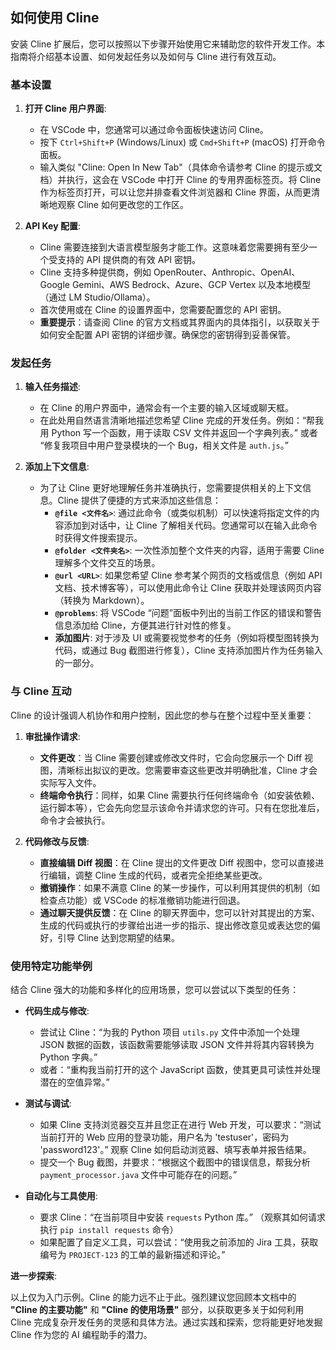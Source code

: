 ## 如何使用 Cline

安装 Cline 扩展后，您可以按照以下步骤开始使用它来辅助您的软件开发工作。本指南将介绍基本设置、如何发起任务以及如何与 Cline 进行有效互动。

### 基本设置

1.  **打开 Cline 用户界面**:
    *   在 VSCode 中，您通常可以通过命令面板快速访问 Cline。
    *   按下 `Ctrl+Shift+P` (Windows/Linux) 或 `Cmd+Shift+P` (macOS) 打开命令面板。
    *   输入类似 "Cline: Open In New Tab"（具体命令请参考 Cline 的提示或文档）并执行，这会在 VSCode 中打开 Cline 的专用界面标签页。将 Cline 作为标签页打开，可以让您并排查看文件浏览器和 Cline 界面，从而更清晰地观察 Cline 如何更改您的工作区。

2.  **API Key 配置**:
    *   Cline 需要连接到大语言模型服务才能工作。这意味着您需要拥有至少一个受支持的 API 提供商的有效 API 密钥。
    *   Cline 支持多种提供商，例如 OpenRouter、Anthropic、OpenAI、Google Gemini、AWS Bedrock、Azure、GCP Vertex 以及本地模型（通过 LM Studio/Ollama）。
    *   首次使用或在 Cline 的设置界面中，您需要配置您的 API 密钥。
    *   **重要提示**：请查阅 Cline 的官方文档或其界面内的具体指引，以获取关于如何安全配置 API 密钥的详细步骤。确保您的密钥得到妥善保管。

### 发起任务

1.  **输入任务描述**:
    *   在 Cline 的用户界面中，通常会有一个主要的输入区域或聊天框。
    *   在此处用自然语言清晰地描述您希望 Cline 完成的开发任务。例如：“帮我用 Python 写一个函数，用于读取 CSV 文件并返回一个字典列表。” 或者 “修复我项目中用户登录模块的一个 Bug，相关文件是 `auth.js`。”

2.  **添加上下文信息**:
    *   为了让 Cline 更好地理解任务并准确执行，您需要提供相关的上下文信息。Cline 提供了便捷的方式来添加这些信息：
        *   **`@file <文件名>`**: 通过此命令（或类似机制）可以快速将指定文件的内容添加到对话中，让 Cline 了解相关代码。您通常可以在输入此命令时获得文件搜索提示。
        *   **`@folder <文件夹名>`**: 一次性添加整个文件夹的内容，适用于需要 Cline 理解多个文件交互的场景。
        *   **`@url <URL>`**: 如果您希望 Cline 参考某个网页的文档或信息（例如 API 文档、技术博客等），可以使用此命令让 Cline 获取并处理该网页内容（转换为 Markdown）。
        *   **`@problems`**: 将 VSCode “问题”面板中列出的当前工作区的错误和警告信息添加给 Cline，方便其进行针对性的修复。
        *   **添加图片**: 对于涉及 UI 或需要视觉参考的任务（例如将模型图转换为代码，或通过 Bug 截图进行修复），Cline 支持添加图片作为任务输入的一部分。

### 与 Cline 互动

Cline 的设计强调人机协作和用户控制，因此您的参与在整个过程中至关重要：

1.  **审批操作请求**:
    *   **文件更改**：当 Cline 需要创建或修改文件时，它会向您展示一个 Diff 视图，清晰标出拟议的更改。您需要审查这些更改并明确批准，Cline 才会实际写入文件。
    *   **终端命令执行**：同样，如果 Cline 需要执行任何终端命令（如安装依赖、运行脚本等），它会先向您显示该命令并请求您的许可。只有在您批准后，命令才会被执行。

2.  **代码修改与反馈**:
    *   **直接编辑 Diff 视图**：在 Cline 提出的文件更改 Diff 视图中，您可以直接进行编辑，调整 Cline 生成的代码，或者完全拒绝某些更改。
    *   **撤销操作**：如果不满意 Cline 的某一步操作，可以利用其提供的机制（如检查点功能）或 VSCode 的标准撤销功能进行回退。
    *   **通过聊天提供反馈**：在 Cline 的聊天界面中，您可以针对其提出的方案、生成的代码或执行的步骤给出进一步的指示、提出修改意见或表达您的偏好，引导 Cline 达到您期望的结果。

### 使用特定功能举例

结合 Cline 强大的功能和多样化的应用场景，您可以尝试以下类型的任务：

*   **代码生成与修改**:
    *   尝试让 Cline：“为我的 Python 项目 `utils.py` 文件中添加一个处理 JSON 数据的函数，该函数需要能够读取 JSON 文件并将其内容转换为 Python 字典。”
    *   或者：“重构我当前打开的这个 JavaScript 函数，使其更具可读性并处理潜在的空值异常。”

*   **测试与调试**:
    *   如果 Cline 支持浏览器交互并且您正在进行 Web 开发，可以要求：“测试当前打开的 Web 应用的登录功能，用户名为 'testuser'，密码为 'password123'。” 观察 Cline 如何启动浏览器、填写表单并报告结果。
    *   提交一个 Bug 截图，并要求：“根据这个截图中的错误信息，帮我分析 `payment_processor.java` 文件中可能存在的问题。”

*   **自动化与工具使用**:
    *   要求 Cline：“在当前项目中安装 `requests` Python 库。” （观察其如何请求执行 `pip install requests` 命令）
    *   如果配置了自定义工具，可以尝试：“使用我之前添加的 Jira 工具，获取编号为 `PROJECT-123` 的工单的最新描述和评论。”

**进一步探索**:

以上仅为入门示例。Cline 的能力远不止于此。强烈建议您回顾本文档中的 **"Cline 的主要功能"** 和 **"Cline 的使用场景"** 部分，以获取更多关于如何利用 Cline 完成复杂开发任务的灵感和具体方法。通过实践和探索，您将能更好地发掘 Cline 作为您的 AI 编程助手的潜力。
